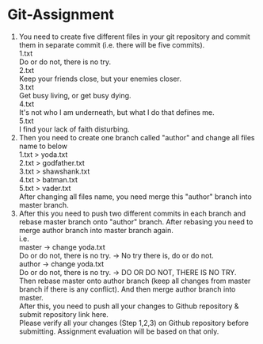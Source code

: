 # Git-Assignment
1. You need to create five different files in your git repository and commit them in separate commit (i.e. there will be five commits).<br>
1.txt<br>
Do or do not, there is no try.<br>
2.txt<br>
Keep your friends close, but your enemies closer.<br>
3.txt<br>
Get busy living, or get busy dying.<br>
4.txt<br>
It's not who I am underneath, but what I do that defines me.<br>
5.txt<br>
I find your lack of faith disturbing.<br>
 2. Then you need to create one branch called "author" and change all files name to below<br>
1.txt > yoda.txt<br>
2.txt > godfather.txt<br>
3.txt > shawshank.txt<br>
4.txt > batman.txt<br>
5.txt > vader.txt<br>
After changing all files name, you need merge this "author" branch into master branch.<br>
3. After this you need to push two different commits in each branch and rebase master branch onto "author" branch. After rebasing you need to merge author branch into master branch again.<br>
i.e.<br>
master -> change yoda.txt<br>
Do or do not, there is no try. -> No try there is, do or do not.<br>
author -> change yoda.txt<br>
Do or do not, there is no try. -> DO OR DO NOT, THERE IS NO TRY.<br>
Then rebase master onto author branch (keep all changes from master branch if there is any conflict). And then merge author branch into master.<br>
After this, you need to push all your changes to Github repository & submit repository link here.<br>
Please verify all your changes (Step 1,2,3) on Github repository before submitting. Assignment evaluation will be based on that only.<br>

